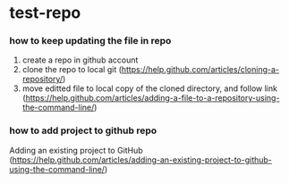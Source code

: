 # test-repo
### how to keep updating the file in repo
1. create a repo in github account
2. clone the repo to local git (https://help.github.com/articles/cloning-a-repository/)
3. move editted file to local copy of the cloned directory, and follow link (https://help.github.com/articles/adding-a-file-to-a-repository-using-the-command-line/)

### how to add project to github repo
Adding an existing project to GitHub (https://help.github.com/articles/adding-an-existing-project-to-github-using-the-command-line/)
